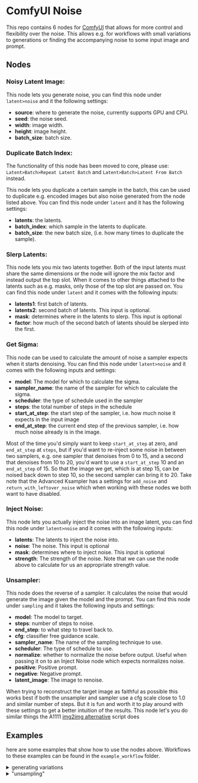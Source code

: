 # ComfyUI Noise

This repo contains 6 nodes for [ComfyUI](https://github.com/comfyanonymous/ComfyUI) that allows for more control and flexibility over the noise. This allows e.g. for workflows with small variations to generations or finding the accompanying noise to some input image and prompt.

## Nodes

### Noisy Latent Image:
This node lets you generate noise, you can find this node under `latent>noise` and it the following settings:
- **source**: where to generate the noise, currently supports GPU and CPU.
- **seed**: the noise seed.
- **width**: image width.
- **height**: image height.
- **batch_size**: batch size.

### Duplicate Batch Index:
The functionality of this node has been moved to core, please use: `Latent>Batch>Repeat Latent Batch` and `Latent>Batch>Latent From Batch` instead. 

This node lets you duplicate a certain sample in the batch, this can be used to duplicate e.g. encoded images but also noise generated from the node listed above. You can find this node under `latent` and it has the following settings:
- **latents**: the latents.
- **batch_index**: which sample in the latents to duplicate.
- **batch_size**: the new batch size, (i.e. how many times to duplicate the sample).

### Slerp Latents:
This node lets you mix two latents together. Both of the input latents must share the same dimensions or the node will ignore the mix factor and instead output the top slot. When it comes to other things attached to the latents such as e.g. masks, only those of the top slot are passed on. You can find this node under `latent` and it comes with the following inputs:
- **latents1**: first batch of latents.
- **latents2**: second batch of latents. This input is optional.
- **mask**: determines where in the latents to slerp. This input is optional
- **factor**: how much of the second batch of latents should be slerped into the first.

### Get Sigma:
This node can be used to calculate the amount of noise a sampler expects when it starts denoising. You can find this node under `latent>noise` and it comes with the following inputs and settings:
- **model**: The model for which to calculate the sigma.
- **sampler_name**: the name of the sampler for which to calculate the sigma.
- **scheduler**: the type of schedule used in the sampler
- **steps**: the total number of steps in the schedule
- **start_at_step**: the start step of the sampler, i.e. how much noise it expects in the input image
- **end_at_step**: the current end step of the previous sampler, i.e. how much noise already is in the image.

Most of the time you'd simply want to keep `start_at_step` at zero, and `end_at_step` at `steps`, but if you'd want to re-inject some noise in between two samplers, e.g. one sampler that denoises from 0 to 15, and a second that denoises from 10 to 20, you'd want to use a `start_at_step` 10 and an `end_at_step` of 15. So that the image we get, which is at step 15, can be noised back down to step 10, so the second sampler can bring it to 20. Take note that the Advanced Ksampler has a settings for `add_noise` and `return_with_leftover_noise` which when working with these nodes we both want to have disabled.

### Inject Noise:
This node lets you actually inject the noise into an image latent, you can find this node under `latent>noise` and it comes with the following inputs:
- **latents**: The latents to inject the noise into.
- **noise**: The noise. This input is optional
- **mask**: determines where to inject noise. This input is optional
- **strength**: The strength of the noise. Note that we can use the node above to calculate for us an appropriate strength value.

### Unsampler:
This node does the reverse of a sampler. It calculates the noise that would generate the image given the model and the prompt. You can find this node under `sampling` and it takes the following inputs and settings:
- **model**: The model to target.
- **steps**: number of steps to noise.
- **end_step**: to what step to travel back to.
- **cfg**: classifier free guidance scale.
- **sampler_name**: The name of the sampling technique to use.
- **scheduler**: The type of schedule to use.
- **normalize**: whether to normalize the noise before output. Useful when passing it on to an Inject Noise node which expects normalizes noise.
- **positive**: Positive prompt.
- **negative**: Negative prompt.
- **latent_image**: The image to renoise.

When trying to reconstruct the target image as faithful as possible this works best if both the unsampler and sampler use a cfg scale close to 1.0 and similar number of steps. But it is fun and worth it to play around with these settings to get a better intuition of the results. This node let's you do similar things the A1111 [img2img alternative](https://github.com/AUTOMATIC1111/stable-diffusion-webui/wiki/Features#img2img-alternative-test) script does

## Examples

here are some examples that show how to use the nodes above. Workflows to these examples can be found in the `example_workflow` folder.

<details>
<summary>
generating variations
</summary>

![screenshot of a workflow that demos generating small variations to a given seed](https://github.com/BlenderNeko/ComfyUI_noise/blob/master/examples/example_variation.png)

To create small variations to a given generation we can do the following: We generate the noise of the seed that we're interested using a `Noisy Latent Image` node, we then create an entire batch of these with a `Duplicate Batch Index` node. Note that if we were doing this for img2img we can use this same node to duplicate the image latents. Next we generate some more noise, but this time we generate a batch of noise rather than a single sample. We then Slerp this newly created noise into the other one with a `Slerp Latents` node. To figure out the required strength for injecting this noise we use a `Get Sigma` node. And finally we inject the slerped noise into a batch of empty latents with a `Inject Noise` node. Take note that we use an advanced Ksampler with the `add_noise` setting disabled

</details>

<details>
<summary>
"unsampling"
</summary>

![screenshot of a workflow that demos generating small variations to a given seed](https://github.com/BlenderNeko/ComfyUI_noise/blob/master/examples/example_unsample.png)

To get the noise that recreates a certain image, we first load an image. Then we use the `Unsampler` node with a low cfg value. To check if this is working we then take the resulting noise and feed it back into an advanced ksampler with the `add_noise` setting disabled, and a cfg of 1.0.

</details>

